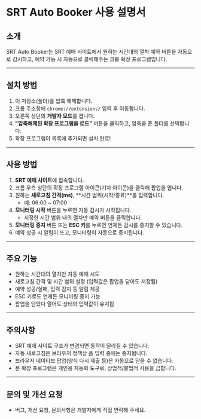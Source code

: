 # SRT Auto Booker 사용 설명서

## 소개
SRT Auto Booker는 SRT 예매 사이트에서 원하는 시간대의 열차 예약 버튼을 자동으로 감시하고, 예약 가능 시 자동으로 클릭해주는 크롬 확장 프로그램입니다.

---

## 설치 방법
1. 이 저장소(폴더)를 압축 해제합니다.
2. 크롬 주소창에 `chrome://extensions/` 입력 후 이동합니다.
3. 오른쪽 상단의 **개발자 모드**를 켭니다.
4. **"압축해제된 확장 프로그램을 로드"** 버튼을 클릭하고, 압축을 푼 폴더를 선택합니다.
5. 확장 프로그램이 목록에 추가되면 설치 완료!

---

## 사용 방법
1. **SRT 예매 사이트**에 접속합니다.
2. 크롬 우측 상단의 확장 프로그램 아이콘(기차 아이콘)을 클릭해 팝업을 엽니다.
3. 원하는 **새로고침 간격(ms)**, **시간 범위(시작/종료)**를 입력합니다.
    - 예: 06:00 ~ 07:00
4. **모니터링 시작** 버튼을 누르면 자동 감시가 시작됩니다.
    - 지정한 시간 범위 내의 열차만 예약 버튼을 클릭합니다.
5. **모니터링 중지** 버튼 또는 **ESC 키**를 누르면 언제든 감시를 중지할 수 있습니다.
6. 예약 성공 시 알림이 뜨고, 모니터링이 자동으로 중지됩니다.

---

## 주요 기능
- 원하는 시간대의 열차만 자동 예매 시도
- 새로고침 간격 및 시간 범위 설정 (입력값은 팝업을 닫아도 저장됨)
- 예약 성공/실패, 입력 감지 등 알림 제공
- ESC 키로도 언제든 모니터링 중지 가능
- 팝업을 닫았다 열어도 상태와 입력값이 유지됨

---

## 주의사항
- SRT 예매 사이트 구조가 변경되면 동작이 달라질 수 있습니다.
- 자동 새로고침은 브라우저 정책상 폼 입력 중에는 중지됩니다.
- 브라우저 네이티브 팝업(양식 다시 제출 등)은 자동으로 닫을 수 없습니다.
- 본 확장 프로그램은 개인용 자동화 도구로, 상업적/불법적 사용을 금합니다.

---

## 문의 및 개선 요청
- 버그, 개선 요청, 문의사항은 개발자에게 직접 연락해 주세요. 